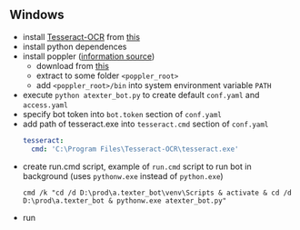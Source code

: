 

## Windows

- install [Tesseract-OCR](https://github.com/tesseract-ocr) from [this](https://github.com/UB-Mannheim/tesseract/wiki)
- install python dependences
- install poppler ([information source](https://stackoverflow.com/questions/18381713/how-to-install-poppler-on-windows))
    - download from [this](http://blog.alivate.com.au/poppler-windows/)
    - extract to some folder `<poppler_root>`
    - add `<poppler_root>/bin` into system environment variable `PATH`
- execute `python atexter_bot.py` to create default `conf.yaml` and `access.yaml`
- specify bot token into `bot.token` section of `conf.yaml`
- add path of tesseract.exe into `tesseract.cmd` section of `conf.yaml`
    ```yaml
    tesseract:
      cmd: 'C:\Program Files\Tesseract-OCR\tesseract.exe'
    ```
- create run.cmd script, example of `run.cmd` script to run bot in background (uses `pythonw.exe` instead of `python.exe`)
    ```Batch
    cmd /k "cd /d D:\prod\a.texter_bot\venv\Scripts & activate & cd /d D:\prod\a.texter_bot & pythonw.exe atexter_bot.py"
    ```
- run